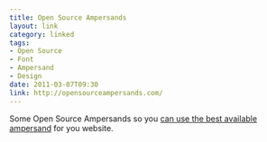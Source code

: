```yaml
---
title: Open Source Ampersands
layout: link
category: linked
tags:
- Open Source
- Font
- Ampersand
- Design
date: 2011-03-07T09:30
link: http://opensourceampersands.com/
---
```


Some Open Source Ampersands so you [can use the best available ampersand](http://simplebits.com/notebook/2008/08/14/ampersands-2/ "Use the Best Available Ampersand") for you website.